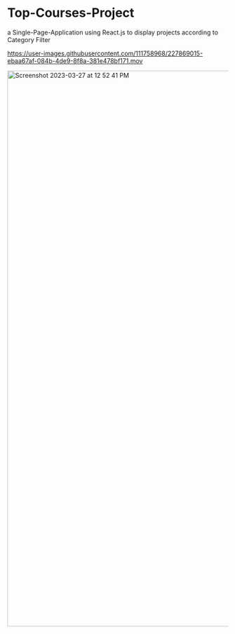 # Top-Courses-Project
a Single-Page-Application using React.js to display projects according to Category Filter


https://user-images.githubusercontent.com/111758968/227869015-ebaa67af-084b-4de9-8f8a-381e478bf171.mov


<img width="1268" alt="Screenshot 2023-03-27 at 12 52 41 PM" src="https://user-images.githubusercontent.com/111758968/227869479-91547724-9fcc-4a38-a1b1-b5486ef53762.png">
